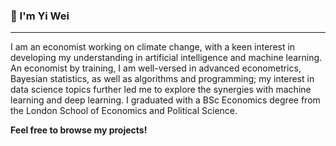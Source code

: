 ### 👋 I'm Yi Wei

---

I am an economist working on climate change, with a keen interest in developing my understanding in artificial intelligence and machine learning. An economist by training, I am well-versed in advanced econometrics, Bayesian statistics, as well as algorithms and programming; my interest in data science topics further led me to explore the synergies with machine learning and deep learning. I graduated with a BSc Economics degree from the London School of Economics and Political Science.

<b>Feel free to browse my projects!</b>
